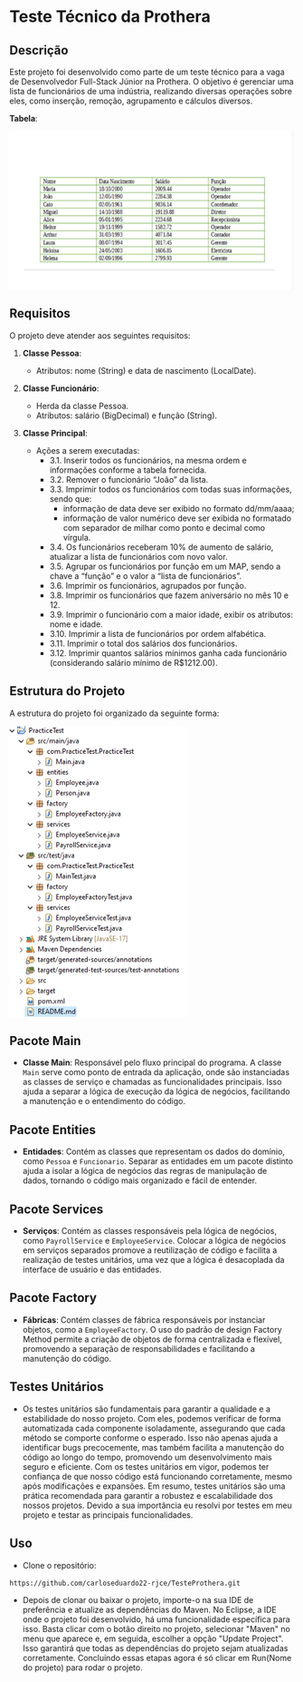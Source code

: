 # Teste Técnico da Prothera

## Descrição

Este projeto foi desenvolvido como parte de um teste técnico para a vaga de Desenvolvedor Full-Stack Júnior na Prothera. O objetivo é gerenciar uma lista de funcionários de uma indústria, realizando diversas operações sobre eles, como inserção, remoção, agrupamento e cálculos diversos.

**Tabela**:

<img align="center" src="./Tabela.png" width="604px" height="280px"/>

## Requisitos

O projeto deve atender aos seguintes requisitos:

1. **Classe Pessoa**: 
    - Atributos: nome (String) e data de nascimento (LocalDate).

2. **Classe Funcionário**:
    - Herda da classe Pessoa.
    - Atributos: salário (BigDecimal) e função (String).

3. **Classe Principal**:
    - Ações a serem executadas:
        - 3.1. Inserir todos os funcionários, na mesma ordem e informações conforme a tabela fornecida.
        - 3.2. Remover o funcionário “João” da lista.
        - 3.3. Imprimir todos os funcionários com todas suas informações, sendo que:
           - informação de data deve ser exibido no formato dd/mm/aaaa;
           - informação de valor numérico deve ser exibida no formatado com separador de milhar como ponto e decimal como vírgula.
        - 3.4. Os funcionários receberam 10% de aumento de salário, atualizar a lista de funcionários com novo valor.
        - 3.5. Agrupar os funcionários por função em um MAP, sendo a chave a “função” e o valor a “lista de funcionários”.
        - 3.6. Imprimir os funcionários, agrupados por função.
        - 3.8. Imprimir os funcionários que fazem aniversário no mês 10 e 12.
        - 3.9. Imprimir o funcionário com a maior idade, exibir os atributos: nome e idade.
        - 3.10. Imprimir a lista de funcionários por ordem alfabética.
        - 3.11. Imprimir o total dos salários dos funcionários.
        - 3.12. Imprimir quantos salários mínimos ganha cada funcionário (considerando salário mínimo de R$1212.00).

## Estrutura do Projeto

A estrutura do projeto foi organizado da seguinte forma:

<img align="center" src="./Estrutura projeto.png" width="314px" height="514px"/>

## Pacote Main 

- **Classe Main**: Responsável pelo fluxo principal do programa. A classe `Main` serve como ponto de entrada da aplicação, onde são instanciadas as classes de serviço e chamadas as funcionalidades principais. Isso ajuda a separar a lógica de execução da lógica de negócios, facilitando a manutenção e o entendimento do código.

## Pacote Entities

- **Entidades**: Contém as classes que representam os dados do domínio, como `Pessoa` e `Funcionario`. Separar as entidades em um pacote distinto ajuda a isolar a lógica de negócios das regras de manipulação de dados, tornando o código mais organizado e fácil de entender.

## Pacote Services

- **Serviços**: Contém as classes responsáveis pela lógica de negócios, como `PayrollService` e `EmployeeService`. Colocar a lógica de negócios em serviços separados promove a reutilização de código e facilita a realização de testes unitários, uma vez que a lógica é desacoplada da interface de usuário e das entidades.

## Pacote Factory

- **Fábricas**: Contém classes de fábrica responsáveis por instanciar objetos, como a `EmployeeFactory`. O uso do padrão de design Factory Method permite a criação de objetos de forma centralizada e flexível, promovendo a separação de responsabilidades e facilitando a manutenção do código.

## Testes Unitários

- Os testes unitários são fundamentais para garantir a qualidade e a estabilidade do nosso projeto. Com eles, podemos verificar de forma automatizada cada componente isoladamente, assegurando que cada método se comporte conforme o esperado. Isso não apenas ajuda a identificar bugs precocemente, mas também facilita a manutenção do código ao longo do tempo, promovendo um desenvolvimento mais seguro e eficiente. Com os testes unitários em vigor, podemos ter confiança de que nosso código está funcionando corretamente, mesmo após modificações e expansões. Em resumo, testes unitários são uma prática recomendada para garantir a robustez e escalabilidade dos nossos projetos. Devido a sua importância eu resolvi por testes em meu projeto e testar as principais funcionalidades.

## Uso

- Clone o repositório: 

```
https://github.com/carloseduardo22-rjce/TesteProthera.git
```

- Depois de clonar ou baixar o projeto, importe-o na sua IDE de preferência e atualize as dependências do Maven. No Eclipse, a IDE onde o projeto foi desenvolvido, há uma funcionalidade específica para isso. Basta clicar com o botão direito no projeto, selecionar "Maven" no menu que aparece e, em seguida, escolher a opção "Update Project". Isso garantirá que todas as dependências do projeto sejam atualizadas corretamente. Concluíndo essas etapas agora é só clicar em Run(Nome do projeto) para rodar o projeto.

